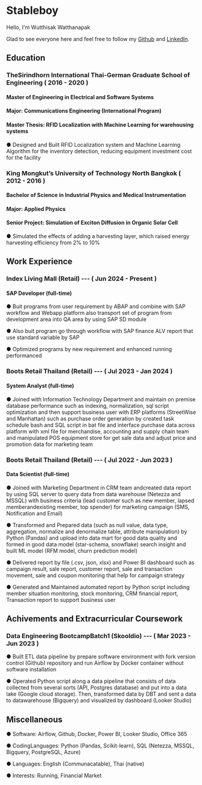 # Stableboy
Hello, I'm Wutthisak Watthanapak 

Glad to see everyone here and feel free to follow my [Github](https://github.com/Stableboy88) and [LinkedIn](https://www.linkedin.com/in/wutthisakwat/).

## Education

### TheSirindhorn International Thai-German Graduate School of Engineering ( 2016 - 2020 )
#### Master of Engineering in Electrical and Software Systems
#### Major: Communications Engineering (International Program)
#### Master Thesis: RFID Localization with Machine Learning for warehousing systems
● Designed and Built RFID Localization system and Machine Learning Algorithm for the inventory detection, reducing equipment investment cost for the facility

### King Mongkut’s University of Technology North Bangkok ( 2012 - 2016 )
#### Bachelor of Science in Industrial Physics and Medical Instrumentation
#### Major: Applied Physics
#### Senior Project: Simulation of Exciton Diffusion in Organic Solar Cell
● Simulated the effects of adding a harvesting layer, which raised energy harvesting efficiency from 2% to 10%

## Work Experience

### Index Living Mall (Retail) --- ( Jun 2024 - Present )
#### SAP Developer (full-time)
● Buit programs from user requirement by ABAP and combine with SAP workflow and Webapp platform also transport set of program from development area into QA area by using SAP SD module

● Also buit program go through workflow with SAP finance ALV report that use standard variable by SAP

● Optimized programs by new requirement and enhanced running performanced

### Boots Retail Thailand (Retail) --- ( Jul 2023 - Jan 2024 )
#### System Analyst (full-time)
● Joined with Information Technology Department and maintain on premise database performance such as indexing, normalization, sql script optimization and then support business user with ERP platforms (StreetWise and Manhattan) such as purchase order generation by created task schedule bash and SQL script in bat file and interface purchase data across platform with xml file for merchandise, accounting and supply chain team and manipulated POS equipment store for get sale data and adjust price and promotion data for marketing team

### Boots Retail Thailand (Retail) --- ( Jul 2022 - Jun 2023 )
#### Data Scientist (full-time)
● Joined with Marketing Department in CRM team andcreated data report by using SQL server to query data from data warehouse (Netezza and MSSQL) with business criteria (lead customer such as new member, lapsed memberandexisting member, top spender) for marketing campaign (SMS, Notification and Email)

● Transformed and Prepared data (such as null value, data type, aggregation, normalize and denormalize table, attribute manipulation) by Python (Pandas) and upload into data mart for good data quality and formed in good data model (star-schema, snowflake) search insight and built ML model (RFM model, churn prediction model)

● Delivered report by file (.csv, json, xlsx) and Power BI dashboard such as campaign result, sale report, customer report, sale and transaction movement, sale and coupon monitoring that help for campaign strategy

● Generated and Maintained automated report by Python script including member situation monitoring, stock monitoring, CRM financial report, Transaction report to support business user

## Achivements and Extracurricular Coursework
### Data Engineering BootcampBatch1 (Skooldio) --- ( Mar 2023 - Jun 2023 )
● Built ETL data pipeline by prepare software environment with fork version control (Github) repository and run Airflow by Docker container without software installation

● Operated Python script along a data pipeline that consists of data collected from several sorts (API, Postgres database) and put into a data lake (Google cloud storage). Then, transformed data by DBT and sent a data to datawarehouse (Bigquery) and visualized by dashboard (Looker Studio)

## Miscellaneous
● Software: Airflow, Github, Docker, Power BI, Looker Studio, Office 365

● CodingLanguages: Python (Pandas, Scikit-learn), SQL (Netezza, MSSQL, Bigquery, PostgreSQL, Azure)

● Languages: English (Communacatable), Thai (native)

● Interests: Running, Financial Market